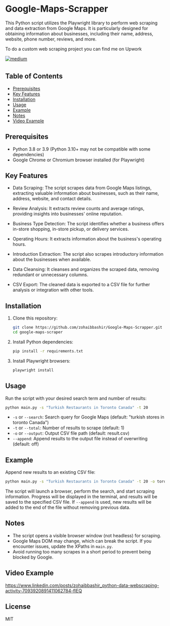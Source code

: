 # Google-Maps-Scrapper
This Python script utilizes the Playwright library to perform web scraping and data extraction from Google Maps. It is particularly designed for obtaining information about businesses, including their name, address, website, phone number, reviews, and more.

To do a custom web scraping project you can find me on Upwork

<a href="https://www.upwork.com/freelancers/~01dbb4d47d167c2d43" target="_blank">
<img src=https://img.shields.io/badge/Upwork-6FDA44?&style=for-the-badge&logo=medium&logoColor=white alt=medium style="margin-bottom: 5px;" />
</a>

## Table of Contents
- [Prerequisites](#prerequisites)
- [Key Features](#key-features)
- [Installation](#installation)
- [Usage](#usage)
- [Example](#example)
- [Notes](#notes)
- [Video Example](#video-example)

## Prerequisites
- Python 3.8 or 3.9 (Python 3.10+ may not be compatible with some dependencies)
- Google Chrome or Chromium browser installed (for Playwright)

## Key Features
- Data Scraping: The script scrapes data from Google Maps listings, extracting valuable information about businesses, such as their name, address, website, and contact details.

- Review Analysis: It extracts review counts and average ratings, providing insights into businesses' online reputation.

- Business Type Detection: The script identifies whether a business offers in-store shopping, in-store pickup, or delivery services.

- Operating Hours: It extracts information about the business's operating hours.

- Introduction Extraction: The script also scrapes introductory information about the businesses when available.

- Data Cleansing: It cleanses and organizes the scraped data, removing redundant or unnecessary columns.

- CSV Export: The cleaned data is exported to a CSV file for further analysis or integration with other tools.

## Installation

1. Clone this repository:
   ```bash
   git clone https://github.com/zohaibbashir/Google-Maps-Scrapper.git
   cd google-maps-scraper
   ```
2. Install Python dependencies:
   ```bash
   pip install -r requirements.txt
   ```
3. Install Playwright browsers:
   ```bash
   playwright install
   ```

## Usage

Run the script with your desired search term and number of results:

```bash
python main.py -s "Turkish Restaurants in Toronto Canada" -t 20
```

- `-s` or `--search`: Search query for Google Maps (default: "turkish stores in toronto Canada")
- `-t` or `--total`: Number of results to scrape (default: 1)
- `-o` or `--output`: Output CSV file path (default: result.csv)
- `--append`: Append results to the output file instead of overwriting (default: off)

## Example

Append new results to an existing CSV file:
```bash
python main.py -s "Turkish Restaurants in Toronto Canada" -t 20 -o toronto_turkish_restaurants.csv --append
```

The script will launch a browser, perform the search, and start scraping information. Progress will be displayed in the terminal, and results will be saved to the specified CSV file. If `--append` is used, new results will be added to the end of the file without removing previous data.

## Notes
- The script opens a visible browser window (not headless) for scraping.
- Google Maps DOM may change, which can break the script. If you encounter issues, update the XPaths in `main.py`.
- Avoid running too many scrapes in a short period to prevent being blocked by Google.

## Video Example

https://www.linkedin.com/posts/zohaibbashir_python-data-webscraping-activity-7093920891411062784-flEQ

## License
MIT